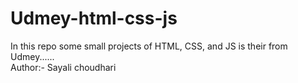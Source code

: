 # Udmey-html-css-js
In this repo some small projects of HTML, CSS, and JS is their from Udmey......
<br>
Author:- Sayali choudhari
